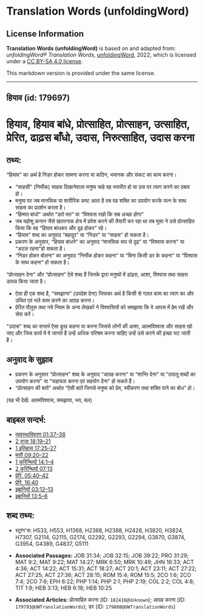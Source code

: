 # Translation Words (unfoldingWord)

## License Information

**Translation Words (unfoldingWord)** is based on and adapted from: _unfoldingWord® Translation Words_, [unfoldingWord](https://unfoldingword.org/utw), 2022, which is licensed under a [CC BY-SA 4.0 license](https://creativecommons.org/licenses/by-sa/4.0/legalcode.en).

This markdown version is provided under the same license.



--------------------------------

## हियाव (id: 179697)

हियाव, हियाव बांधे, प्रोत्साहित, प्रोत्साहन, उत्साहित, प्रेरित, ढाढ़स बाँधो, उदास, निरुत्साहित, उदास करना
=========================================================================================================

तथ्य:
-----

“हियाव” का अर्थ है निडर होकर सामना करना या कठिन, भयानक और संकट का काम करना।

* “साहसी” (निर्भीक) साहस दिखानेवाला मनुष्य चाहे वह भयभीत हो या उस पर त्याग करने का दबाव हो।
* मनुष्य पर जब मानसिक या शारीरिक कष्ट आता है तब वह शक्ति का उपयोग करके यत्न के साथ साहस का प्रदर्शन करता है।
* “हिम्मत बांधो” अर्थात “डरो मत” या “विश्वास रखो कि सब अच्छा होगा”
* जब यहोशू कनान जैसे खतरनाक क्षेत्र में प्रवेश करने की तैयारी कर रहा था तब मूसा ने उसे प्रोत्साहित किया कि वह “हियाव बांधकर और दृढ़ होकर” रहे।
* “हियाव” शब्द का अनुवाद “बहादुर” या “निडर” या “साहस” हो सकता है।
* प्रकरण के अनुसार, “हियाव बांधने” का अनुवाद “मानसिक रूप से दृढ़” या “विश्वास करना” या “अटल रहना”हो सकता है।
* “निडर होकर बोलना” का अनुवाद “निर्भीक होकर कहना” या “बिना किसी डर के कहना” या “विश्वास के साथ कहना” हो सकता है।

“प्रोत्साहन देना” और “प्रोत्साहन” ऐसे शब्द हैं जिनके द्वारा मनुष्यों में ढांढ़स, आशा, विश्वास तथा साहस उत्पन्न किया जाता है।

* ऐसा ही एक शब्द है, “समझाना” (उपदेश देना) जिसका अर्थ है किसी से गलत काम का त्याग का और उचित एवं भले काम करने का आग्रह करना।
* प्रेरित पौलुस तथा नये नियम के अन्य लेखकों ने विश्वासियों को समझाया कि वे आपस में प्रेम रखें और सेवा करें।

"उदास" शब्द का सन्दर्भ ऐसा कुछ कहना या करना जिससे लोगों की आशा, आत्मविश्वास और साहस खो जाए और जिस कार्य में वे जानते है उन्हें अधिक परिश्रम करना चाहिए उन्हें उसे करने की इच्छा घट जाती है।

अनुवाद के सुझाव
---------------

* प्रकरण के अनुसार “प्रोत्साहन" शब्द के अनुवाद “आग्रह करना” या “शान्ति देना” या “दयालु शब्दों का उपयोग करना” या "सहायता करना एवं सहयोग देना” हो सकते हैं।
* “प्रोत्साहन की बातें” अर्थात “ऐसी बातें जिनसे मनुष्य को प्रेम, स्वीकरण तथा शक्ति पाने का बोध” हो।

(यह भी देखें: आत्मविश्वास, समझाया, भय, बल)

बाइबल सन्दर्भ:
--------------

* [व्यवस्थाविवरण 01:37–38](https://ref.ly/Deut1:37-Deut1:38)
* [2 राजा 18:19–21](https://ref.ly/2Kgs0:0)
* [1 इतिहास 17:25–27](https://ref.ly/1Chr0:0)
* [मत्ती 09:20–22](https://ref.ly/Matt9:20-Matt9:22)
* [1 कुरिन्थियों 14:1–4](https://ref.ly/1Cor0:0)
* [2 कुरिन्थियों 07:13](https://ref.ly/2Cor0:0)
* [प्रेरि. 05:40–42](https://ref.ly/Acts5:40-Acts5:42)
* [प्रेरि. 16:40](https://ref.ly/Acts16:40)
* [इब्रानियों 03:12–13](https://ref.ly/Heb3:12-Heb3:13)
* [इब्रानियों 13:5–6](https://ref.ly/Heb13:5-Heb13:6)

शब्द तथ्य:
----------

* स्ट्रांग'स: H533, H553, H1368, H2388, H2388, H2428, H3820, H3824, H7307, G2114, G2115, G2174, G2292, G2293, G2294, G3870, G3874, G3954, G4389, G4837, G5111

* **Associated Passages:** JOB 31:34; JOB 32:15; JOB 39:22; PRO 31:29; MAT 9:2; MAT 9:22; MAT 14:27; MRK 6:50; MRK 10:49; JHN 16:33; ACT 4:36; ACT 14:22; ACT 15:31; ACT 18:27; ACT 20:1; ACT 23:11; ACT 27:22; ACT 27:25; ACT 27:36; ACT 28:15; ROM 15:4; ROM 15:5; 2CO 1:6; 2CO 7:4; 2CO 7:6; EPH 6:22; PHP 1:14; PHP 2:1; PHP 2:19; COL 2:2; COL 4:8; TIT 1:9; HEB 3:13; HEB 6:18; HEB 10:25
* **Associated Articles:** प्रोत्साहित करना (ID: `182416@Unknown`); आग्रह करना (ID: `179793@UWTranslationWords`); डर (ID: `179808@UWTranslationWords`)

